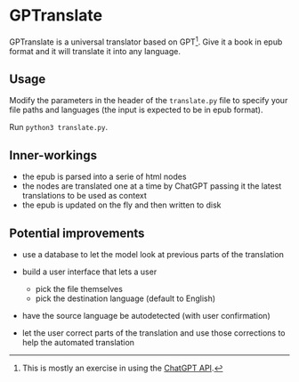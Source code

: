 # GPTranslate

GPTranslate is a universal translator based on GPT[^0].
Give it a book in epub format and it will translate it into any language.

[^0]: This is mostly an exercise in using the [ChatGPT API](https://platform.openai.com/docs/guides/chat).

## Usage

Modify the parameters in the header of the `translate.py` file to specify your file paths and languages (the input is expected to be in epub format).

Run `python3 translate.py`.

## Inner-workings

* the epub is parsed into a serie of html nodes
* the nodes are translated one at a time by ChatGPT
  passing it the latest translations to be used as context
* the epub is updated on the fly and then written to disk

## Potential improvements

* use a database to let the model look at previous parts of the translation

* build a user interface that lets a user 
    * pick the file themselves
    * pick the destination language (default to English)
* have the source language be autodetected
  (with user confirmation)
* let the user correct parts of the translation and use those corrections to help the automated translation
